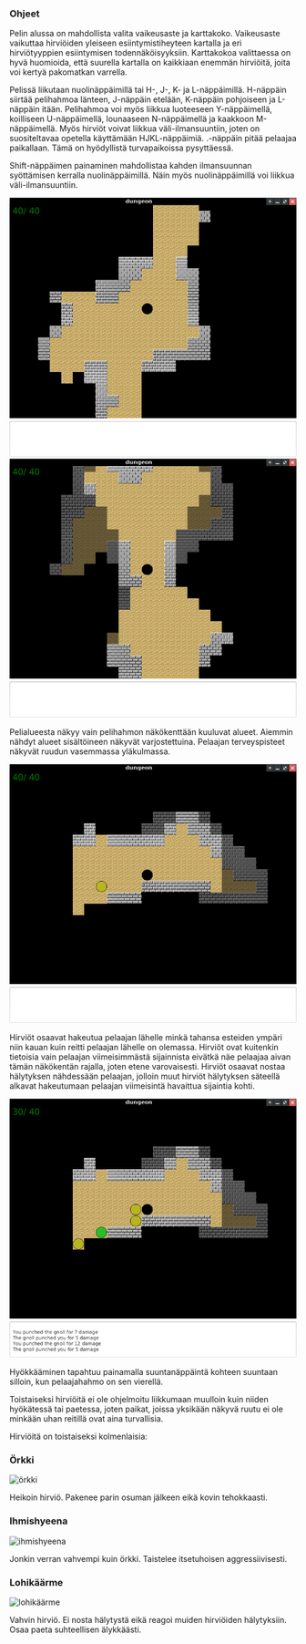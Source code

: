 ### Ohjeet
Pelin alussa on mahdollista valita vaikeusaste ja karttakoko. Vaikeusaste vaikuttaa hirviöiden yleiseen esiintymistiheyteen kartalla ja eri hirviötyyppien esiintymisen todennäköisyyksiin. Karttakokoa valittaessa on hyvä huomioida, että suurella kartalla on kaikkiaan enemmän hirviöitä, joita voi kertyä pakomatkan varrella.

Pelissä liikutaan nuolinäppäimillä tai H-, J-, K- ja L-näppäimillä. H-näppäin siirtää pelihahmoa länteen, J-näppäin etelään, K-näppäin pohjoiseen ja L-näppäin itään. Pelihahmoa voi myös liikkua luoteeseen Y-näppäimellä, koilliseen U-näppäimellä, lounaaseen N-näppäimellä ja kaakkoon M-näppäimellä. Myös hirviöt voivat liikkua väli-ilmansuuntiin, joten on suositeltavaa opetella käyttämään HJKL-näppäimiä. .-näppäin pitää pelaajaa paikallaan. Tämä on hyödyllistä turvapaikoissa pysyttäessä.

Shift-näppäimen painaminen mahdollistaa kahden ilmansuunnan syöttämisen kerralla nuolinäppäimillä. Näin myös nuolinäppäimillä voi liikkua väli-ilmansuuntiin.


![alku](start.png)
![näkökenttä](lineofsight.png)

Pelialueesta näkyy vain pelihahmon näkökenttään kuuluvat alueet. Aiemmin nähdyt alueet sisältöineen näkyvät varjostettuina. Pelaajan terveyspisteet näkyvät ruudun vasemmassa yläkulmassa.

![vihollinen havaittu](enemyseen.png)

Hirviöt osaavat hakeutua pelaajan lähelle minkä tahansa esteiden ympäri niin kauan kuin reitti pelaajan lähelle on olemassa. Hirviöt ovat kuitenkin tietoisia vain pelaajan viimeisimmästä sijainnista eivätkä näe pelaajaa aivan tämän näkökentän rajalla, joten etene varovaisesti. Hirviöt osaavat nostaa hälytyksen nähdessään pelaajan, jolloin muut hirviöt hälytyksen säteellä alkavat hakeutumaan pelaajan viimeisintä havaittua sijaintia kohti.

![taistelu](combat.png)

Hyökkääminen tapahtuu painamalla suuntanäppäintä kohteen suuntaan silloin, kun pelaajahahmo on sen vierellä.

Toistaiseksi hirviöitä ei ole ohjelmoitu liikkumaan muulloin kuin niiden hyökätessä tai paetessa, joten paikat, joissa yksikään näkyvä ruutu ei ole minkään uhan reitillä ovat aina turvallisia.

Hirviöitä on toistaiseksi kolmenlaisia:

### Örkki
![örkki](orc.png)

Heikoin hirviö. Pakenee parin osuman jälkeen eikä kovin tehokkaasti.

### Ihmishyeena
![ihmishyeena](gnoll.png)

Jonkin verran vahvempi kuin örkki. Taistelee itsetuhoisen aggressiivisesti.

### Lohikäärme
![lohikäärme](dragon.png)

Vahvin hirviö. Ei nosta hälytystä eikä reagoi muiden hirviöiden hälytyksiin. Osaa paeta suhteellisen älykkäästi.
